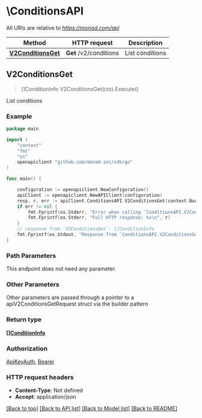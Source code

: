 # \ConditionsAPI

All URIs are relative to *https://monad.com/api*

Method | HTTP request | Description
------------- | ------------- | -------------
[**V2ConditionsGet**](ConditionsAPI.md#V2ConditionsGet) | **Get** /v2/conditions | List conditions



## V2ConditionsGet

> []ConditionInfo V2ConditionsGet(ctx).Execute()

List conditions



### Example

```go
package main

import (
	"context"
	"fmt"
	"os"
	openapiclient "github.com/monad-inc/sdk/go"
)

func main() {

	configuration := openapiclient.NewConfiguration()
	apiClient := openapiclient.NewAPIClient(configuration)
	resp, r, err := apiClient.ConditionsAPI.V2ConditionsGet(context.Background()).Execute()
	if err != nil {
		fmt.Fprintf(os.Stderr, "Error when calling `ConditionsAPI.V2ConditionsGet``: %v\n", err)
		fmt.Fprintf(os.Stderr, "Full HTTP response: %v\n", r)
	}
	// response from `V2ConditionsGet`: []ConditionInfo
	fmt.Fprintf(os.Stdout, "Response from `ConditionsAPI.V2ConditionsGet`: %v\n", resp)
}
```

### Path Parameters

This endpoint does not need any parameter.

### Other Parameters

Other parameters are passed through a pointer to a apiV2ConditionsGetRequest struct via the builder pattern


### Return type

[**[]ConditionInfo**](ConditionInfo.md)

### Authorization

[ApiKeyAuth](../README.md#ApiKeyAuth), [Bearer](../README.md#Bearer)

### HTTP request headers

- **Content-Type**: Not defined
- **Accept**: application/json

[[Back to top]](#) [[Back to API list]](../README.md#documentation-for-api-endpoints)
[[Back to Model list]](../README.md#documentation-for-models)
[[Back to README]](../README.md)

